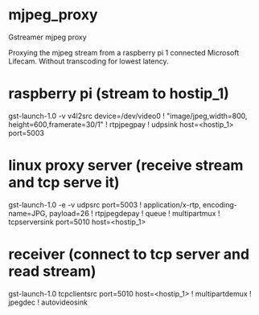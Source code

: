 # mjpeg_proxy
Gstreamer mjpeg proxy

Proxying the mjpeg stream from a raspberry pi 1 connected Microsoft Lifecam. Without transcoding for lowest latency.

# raspberry pi (stream to hostip_1)
gst-launch-1.0 -v v4l2src device=/dev/video0  ! "image/jpeg,width=800, height=600,framerate=30/1" ! rtpjpegpay ! udpsink host=<hostip_1> port=5003

# linux proxy server (receive stream and tcp serve it)
gst-launch-1.0 -e -v udpsrc port=5003 ! application/x-rtp, encoding-name=JPG, payload=26 ! rtpjpegdepay ! queue ! multipartmux ! tcpserversink port=5010 host=<hostip_1>

# receiver (connect to tcp server and read stream)
gst-launch-1.0 tcpclientsrc port=5010 host=<hostip_1> ! multipartdemux ! jpegdec ! autovideosink
